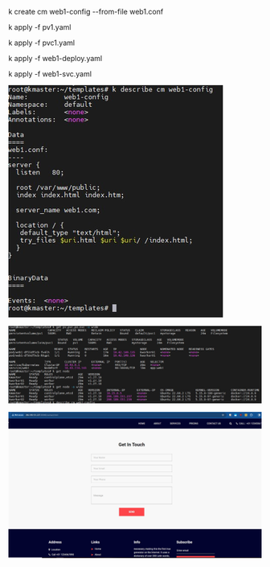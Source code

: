 k create cm web1-config --from-file web1.conf

k apply -f pv1.yaml

k apply -f pvc1.yaml

k apply -f web1-deploy.yaml

k apply -f web1-svc.yaml
>
>
![image](https://github.com/4vrenim/devops-techmaster/blob/786ede0740cd7b88714a0995535f8918bd9bc91d/Kubernetes/bai-2/images/cat_configmap.jpg)
>
>
![image](https://github.com/4vrenim/devops-techmaster/blob/786ede0740cd7b88714a0995535f8918bd9bc91d/Kubernetes/bai-2/images/get_info.jpg)
>
>
![image](https://github.com/4vrenim/devops-techmaster/blob/18050514957932f2a110a20894c062c6a39659f0/Kubernetes/bai-2/images/curl_web_1.jpg)


